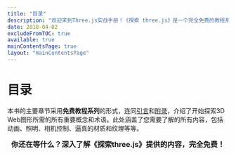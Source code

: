 ```yaml
---
title: "目录"
description: "欢迎来到Three.js实战手册！《探索 three.js》是一个完全免费的教程系列，旨在让您快速上手，所以赶紧学习起来吧并将您的网站带到第三维度！"
date: 2018-04-02
excludeFromTOC: true
available: true
mainContentsPage: true
layout: "mainContentsPage"
---
```


# 目录

本书的主要章节采用**免费教程系列**的形式，连同[引言](/book/introduction/)和[附录](/book/appendix)，介绍了开始探索3D Web图形所需的所有重要概念和术语。此处涵盖了您需要了解的所有内容，包括动画、照明、相机控制、逼真的材质和纹理等等。

<h3 style="text-align:center; border:0; margin: 0 auto 2rem;">你还在等什么？深入了解《探索three.js》提供的内容，完全免费！</h3>
